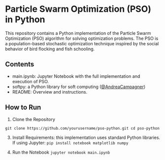 # **Particle Swarm Optimization (PSO) in Python**

This repository contains a Python implementation of the Particle Swarm Optimization (PSO) algorithm for solving optimization problems. 
The PSO is a population-based stochastic optimization technique inspired by the social behavior of bird flocking and fish schooling.

## Contents

* main.ipynb: Jupyter Notebook with the full implementation and execution of PSO.
* softpy: a Python library for soft computing ([@AndreaCampagner](https://github.com/AndreaCampagner/softpy))
* README: Overview and instructions.

## How to Run

1. Clone the Repository

  `git clone https://github.com/yourusername/pso-python.git
    cd pso-python`

3. Install Requirements: this implementation uses standard Python libraries. If using Jupyter:
`pip install notebook matplotlib numpy`

3. Run the Notebook
`jupyter notebook main.ipynb`
